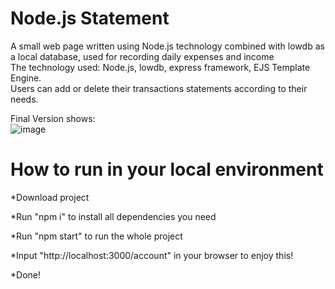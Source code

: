 # Node.js Statement
A small web page written using Node.js technology combined with lowdb as a local database, used for recording daily expenses and income  
The technology used: Node.js, lowdb, express framework, EJS Template Engine.  
Users can add or delete their transactions statements according to their needs.    

Final Version shows:  
![image](https://github.com/Insomnia2331/accounts/assets/103230242/d3c10436-5307-4544-928d-0bec4df5f58e)  


# How to run in your local environment  
*Download project  

*Run "npm i" to install all dependencies you need  

*Run "npm start" to run the whole project  

*Input "http://localhost:3000/account" in your browser to enjoy this!  

*Done!

